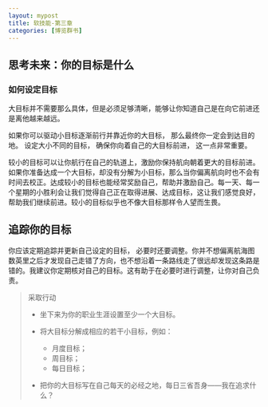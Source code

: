 ```yaml
---
layout: mypost
title: 软技能-第三章
categories: [博览群书]
---
```


## 思考未来：你的目标是什么

### 如何设定目标

大目标并不需要那么具体，但是必须足够清晰，能够让你知道自己是在向它前进还是离他越来越远。

如果你可以驱动小目标逐渐前行并靠近你的大目标， 那么最终你一定会到达目的地。 设定大小不同的目标， 确保你向着自己的大目标前进， 这一点非常重要。

较小的目标可以让你航行在自己的轨道上，激励你保持航向朝着更大的目标前进。如果你准备达成一个大目标，却没有分解为小目标，那么当你偏离航向时也不会有时间去校正。达成较小的目标也能经常奖励自己，帮助并激励自己。每一天、每一个星期的小胜利会让我们觉得自己正在取得进展、达成目标，这让我们感觉良好，帮助我们继续前进。较小的目标似乎也不像大目标那样令人望而生畏。

## 追踪你的目标

你应该定期追踪并更新自己设定的目标， 必要时还要调整。你并不想偏离航海图数英里之后才发现自己走错了方向，也不想沿着一条路线走了很远却发现这条路是错的。我建议你定期核对自己的目标。这有助于在必要时进行调整，让你对自己负责。

> 采取行动
>
> * 坐下来为你的职业生涯设置至少一个大目标。
>
> * 将大目标分解成相应的若干小目标，例如：
>   * 月度目标；
>   * 周目标；
>   * 每日目标；
>
> * 把你的大目标写在自己每天的必经之地，每日三省吾身——我在追求什么？
